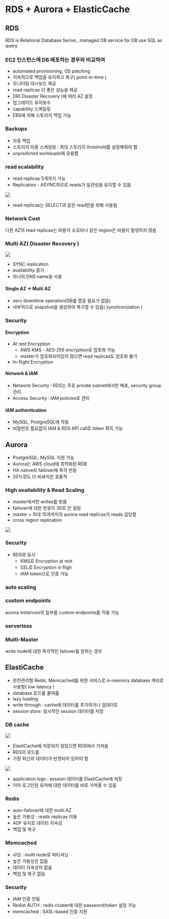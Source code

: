 # RDS + Aurora + ElasticCache

## RDS
RDS is Relational Database Serive., managed DB service for DB use SQL as query

### EC2 인스턴스에 DB 배포하는 경우와 비교하여 
- automated provisioning, OS patching
- 지속적으로 백업을 유지하고 복구( point-in-time )
- 모니터링 대시보드 제공
- read replicas 더 좋은 성능을 제공
- DR( Disaster Recovery )에 여러 AZ 설정
- 업그레이드 유지보수
- capability 스케일링
- EBS에 의해 스토리지 백업 가능

### Backups
- 자동 백업
- 스토리지 자동 스케일링 : 최대 스토리지 threshold를 설정해줘야 함
- unpredicted workloads에 유용함

### read scalability
- read replicas 5개까지 가능
- Replication - ASYNC하므로 reads가 일관성을 유지할 수 있음

![](./img/2022-01-05-19-50-01.png)

- read replicas는 SELECT과 같은 read만을 위해 사용됨
### Network Cost
다른 AZ의 read replicas는 비용이 소요되나 같은 region은 비용이 발생하지 않음

### Multi AZ( Disaster Recovery )
![](./img/2022-01-05-19-53-24.png)

- SYNC replication
- availability 증가
- 하나의 DNS name을 사용
#### Single AZ -> Multi AZ
- zero downtime operation(DB를 멈출 필요가 없음)
- 내부적으로 snapshot을 생성하여 복구할 수 있음( synchronization )

### Security 

#### Encryption
- At rest Encryption 
    - AWS KMS - AES-256 encryption로 암호화 가능
    - master가 암호화되어있지 않으면 read replicas도 암호화 불가
- In-flight Encryption 

#### Network & IAM
- Network Security : RDS는 주로 private subnet에서만 배포, security group 관리
- Access Security : IAM policies로 관리

#### IAM authentication
- MySQL, PostgreSQL에 작동
- 비밀번호 필요없이 IAM & RDS API call로 token 획득 가능

## Aurora
- PostgreSQL, MySQL 지원 가능
- Aurora는 AWS cloud에 최적화된 RDB
- HA native라 failover에 즉각 반응
- 20%정도 더 비싸지만 효율적

### High availability & Read Scaling
- master에서만 writes를 받음
- failover에 대한 반응이 30초 안 걸림
- master + 최대 15개까지의 aurora read replicas가 reads 감당함
- cross region replication

![](./img/2022-01-05-20-05-13.png)

### Security
- RDS와 유사
    - KMS로 Encryption at rest
    - SSL로 Encryption in fligh
    - IAM token으로 인증 가능

### auto scaling
### custom endpoints
aurora instances의 일부를 custom endpoints를 적용 가능
### serverless
### Multi-Master
write node에 대한 즉각적인 failover를 원하는 경우

## ElastiCache
- 완전관리형 Redis, Memcached를 위한 서비스로 in-memory database 캐쉬로 사용함( low latency )
- database 로드를 줄여줌
- lazy loading 
- write through : cache에 데이터를 추가하거나 업데이트
- session store: 일시적인 session 데이터를 저장

### DB cache
![](./img/2022-01-05-20-13-10.png)

- ElastiCache에 저장되지 않았으면 RDS에서 가져옴
- RDS의 로드를 
- 가장 최신의 데이터가 반영되어 있어야 함

![](./img/2022-01-05-20-14-36.png)

- application logs : session 데이터를 ElastiCache에 저장
- 이미 로그인된 유저에 대한 데이터를 바로 가져올 수 있음

### Redis
- auto-failover에 대한 multi AZ
- 높은 가용성 : reads replicas 이용
- AOF 유지로 데이터 지속성
- 백업 및 복구

### Memcached
- 샤딩 : multi node로 파티셔닝
- 높은 가용성은 없음
- 데이터 지속성이 없음
- 백업 및 복구 없음

### Security
- IAM 인증 안됨
- Redist AUTH : redis cluster에 대한 password/token 설정 가능
- memcached : SASL-based 인증 지원